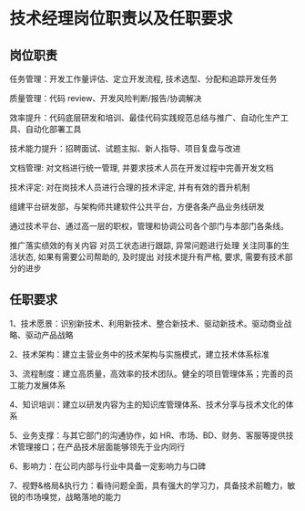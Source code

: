 # 技术经理岗位职责以及任职要求

## 岗位职责

任务管理：开发工作量评估、定立开发流程, 技术选型、分配和追踪开发任务

质量管理：代码 review、开发风险判断/报告/协调解决

效率提升：代码底层研发和培训、最佳代码实践规范总结与推广、自动化生产工具、自动化部署工具

技术能力提升：招聘面试、试题主拟、新人指导、项目复盘与改进

文档管理: 对文档进行统一管理, 并要求技术人员在开发过程中完善开发文档

技术评定: 对在岗技术人员进行合理的技术评定, 并有有效的晋升机制

组建平台研发部，与架构师共建软件公共平台，方便各条产品业务线研发

通过技术平台、通过高一层的职权，管理和协调公司各个部门与本部门各条线。

推广落实绩效的有关内容
对员工状态进行跟踪, 异常问题进行处理
关注同事的生活状态, 如果有需要公司帮助的, 及时提出
对技术提升有严格, 要求, 需要有技术部分的进步

## 任职要求

1、技术愿景：识别新技术、利用新技术、整合新技术、驱动新技术。驱动商业战略、驱动产品战略

2、技术架构：建立主营业务中的技术架构与实施模式，建立技术体系标准

3、流程制度：建立高质量，高效率的技术团队。健全的项目管理体系；完善的员工能力发展体系

4、知识培训：建立以研发内容为主的知识库管理体系、技术分享与技术文化的体系

5、业务支撑：与其它部门的沟通协作，如 HR、市场、BD、财务、客服等提供技术管理接口；在产品技术层面能够领先于业内同行

6、影响力：在公司内部与行业中具备一定影响力与口碑

7、视野&格局&执行力：看待问题全面，具有强大的学习力，具备技术前瞻力，敏锐的市场嗅觉，战略落地的能力
